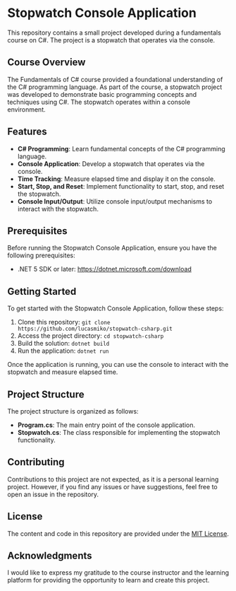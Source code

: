 # Stopwatch Console Application

This repository contains a small project developed during a fundamentals course on C#. The project is a stopwatch that operates via the console.

## Course Overview

The Fundamentals of C# course provided a foundational understanding of the C# programming language. As part of the course, a stopwatch project was developed to demonstrate basic programming concepts and techniques using C#. The stopwatch operates within a console environment.

## Features

- **C# Programming**: Learn fundamental concepts of the C# programming language.
- **Console Application**: Develop a stopwatch that operates via the console.
- **Time Tracking**: Measure elapsed time and display it on the console.
- **Start, Stop, and Reset**: Implement functionality to start, stop, and reset the stopwatch.
- **Console Input/Output**: Utilize console input/output mechanisms to interact with the stopwatch.

## Prerequisites

Before running the Stopwatch Console Application, ensure you have the following prerequisites:

- .NET 5 SDK or later: https://dotnet.microsoft.com/download

## Getting Started

To get started with the Stopwatch Console Application, follow these steps:

1. Clone this repository: `git clone https://github.com/lucasmiko/stopwatch-csharp.git`
2. Access the project directory: `cd stopwatch-csharp`
3. Build the solution: `dotnet build`
4. Run the application: `dotnet run`

Once the application is running, you can use the console to interact with the stopwatch and measure elapsed time.

## Project Structure

The project structure is organized as follows:

- **Program.cs**: The main entry point of the console application.
- **Stopwatch.cs**: The class responsible for implementing the stopwatch functionality.

## Contributing

Contributions to this project are not expected, as it is a personal learning project. However, if you find any issues or have suggestions, feel free to open an issue in the repository.

## License

The content and code in this repository are provided under the [MIT License](LICENSE).

## Acknowledgments

I would like to express my gratitude to the course instructor and the learning platform for providing the opportunity to learn and create this project.
